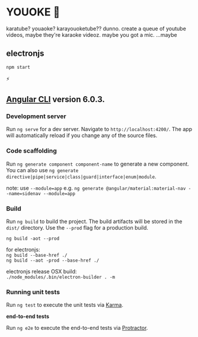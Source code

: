 # YOUOKE :microphone:

karatube? youaoke? karayouoketube?? dunno. create a queue of youtube videos, maybe they're karaoke videoz. maybe you got a mic. ...maybe

## electronjs

`npm start`

:zap:

## [Angular CLI](https://github.com/angular/angular-cli) version 6.0.3.

### Development server

Run `ng serve` for a dev server. Navigate to `http://localhost:4200/`. The app will automatically reload if you change any of the source files.

### Code scaffolding

Run `ng generate component component-name` to generate a new component. You can also use `ng generate directive|pipe|service|class|guard|interface|enum|module`.

note: use `--module=app` e.g. `ng generate @angular/material:material-nav --name=sidenav --module=app`  

### Build

Run `ng build` to build the project. The build artifacts will be stored in the `dist/` directory. Use the `--prod` flag for a production build.

`ng build -aot --prod`

for electronjs:  
`ng build --base-href ./`  
`ng build --aot -prod --base-href ./`

electronjs release OSX build:  
`./node_modules/.bin/electron-builder . -m`

### Running unit tests

Run `ng test` to execute the unit tests via [Karma](https://karma-runner.github.io).

__end-to-end tests__

Run `ng e2e` to execute the end-to-end tests via [Protractor](http://www.protractortest.org/).
